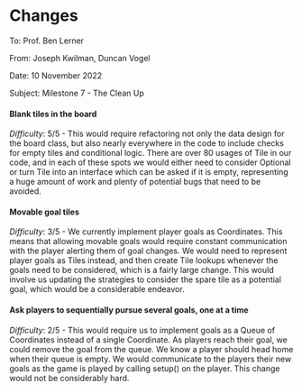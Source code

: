 # Changes

To: Prof. Ben Lerner

From: Joseph Kwilman, Duncan Vogel

Date: 10 November 2022

Subject: Milestone 7 - The Clean Up


#### Blank tiles in the board
*Difficulty*: 5/5 -
This would require refactoring not only the data design for the board class, but also
nearly everywhere in the code to include checks for empty tiles and conditional logic. There are
over 80 usages of Tile in our code, and in each of these spots we would either need to consider
Optional<Tile> or turn Tile into an interface which can be asked if it is empty, representing a huge
amount of work and plenty of potential bugs that need to be avoided.


#### Movable goal tiles
*Difficulty*: 3/5 -
We currently implement player goals as Coordinates. This means that allowing movable goals would 
require constant communication with the player alerting them of goal changes.
We would need to represent player goals as Tiles instead, and then create Tile lookups 
whenever the goals need to be considered, which is a fairly large change. 
This would involve us updating the strategies to consider the spare tile as a potential goal, which 
would be a considerable endeavor.


#### Ask players to sequentially pursue several goals, one at a time
*Difficulty*: 2/5 -
This would require us to implement goals as a Queue of Coordinates instead of a single Coordinate.
As players reach their goal, we could remove the goal from the queue. We know a player should head home
when their queue is empty. We would communicate to the players their new goals as the game is played
by calling setup() on the player. This change would not be considerably hard.